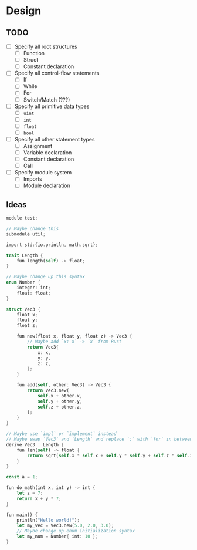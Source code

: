# Design

## TODO

- [ ] Specify all root structures
  - [ ] Function
  - [ ] Struct
  - [ ] Constant declaration
- [ ] Specify all control-flow statements
  - [ ] If
  - [ ] While
  - [ ] For
  - [ ] Switch/Match (???)
- [ ] Specify all primitive data types
  - [ ] `uint`
  - [ ] `int`
  - [ ] `float`
  - [ ] `bool`
- [ ] Specify all other statement types
  - [ ] Assignment
  - [ ] Variable declaration
  - [ ] Constant declaration
  - [ ] Call
- [ ] Specify module system
  - [ ] Imports
  - [ ] Module declaration

## Ideas

```rs
module test;

// Maybe change this
submodule util;

import std:{io.println, math.sqrt};

trait Length {
    fun length(self) -> float;
}

// Maybe change up this syntax
enum Number {
    integer: int;
    float: float;
}

struct Vec3 {
    float x;
    float y;
    float z;

    fun new(float x, float y, float z) -> Vec3 {
        // Maybe add `x: x` -> `x` from Rust
        return Vec3{
            x: x,
            y: y,
            z: z,
        };
    }

    fun add(self, other: Vec3) -> Vec3 {
        return Vec3.new(
            self.x + other.x,
            self.y + other.y,
            self.z + other.z,
        );
    }
}

// Maybe use `impl` or `implement` instead
// Maybe swap `Vec3` and `Length` and replace `:` with `for` in between
derive Vec3 : Length {
    fun len(self) -> float {
        return sqrt(self.x * self.x + self.y * self.y + self.z * self.z);
    }
}

const a = 1;

fun do_math(int x, int y) -> int {
    let z = 7;
    return x + y * 7;
}

fun main() {
    println("Hello world!");
    let my_vec = Vec3.new(5.0, 2.0, 3.0);
    // Maybe change up enum initialization syntax
    let my_num = Number{ int: 10 };
}
```
